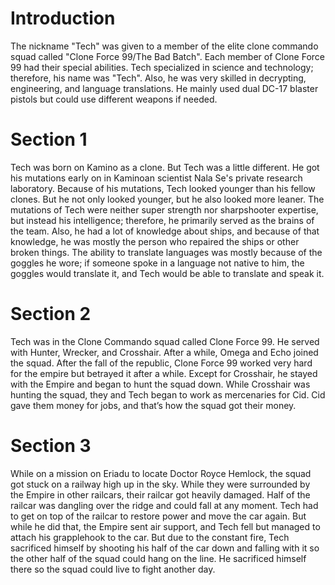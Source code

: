 # Introduction

The nickname "Tech" was given to a member of the elite clone commando squad called "Clone Force 99/The Bad Batch".
Each member of Clone Force 99 had their special abilities.
Tech specialized in science and technology; therefore, his name was "Tech".
Also, he was very skilled in decrypting, engineering, and language translations.
He mainly used dual DC-17 blaster pistols but could use different weapons if needed.

# Section 1

Tech was born on Kamino as a clone.
But Tech was a little different.
He got his mutations early on in Kaminoan scientist Nala Se's private research laboratory.
Because of his mutations, Tech looked younger than his fellow clones.
But he not only looked younger, but he also looked more leaner.
The mutations of Tech were neither super strength nor sharpshooter expertise, but instead his intelligence; therefore, he primarily served as the brains of the team.
Also, he had a lot of knowledge about ships, and because of that knowledge, he was mostly the person who repaired the ships or other broken things.
The ability to translate languages was mostly because of the goggles he wore; if someone spoke in a language not native to him, the goggles would translate it, and Tech would be able to translate and speak it.

# Section 2

Tech was in the Clone Commando squad called Clone Force 99.
He served with Hunter, Wrecker, and Crosshair.
After a while, Omega and Echo joined the squad.
After the fall of the republic, Clone Force 99 worked very hard for the empire but betrayed it after a while.
Except for Crosshair, he stayed with the Empire and began to hunt the squad down.
While Crosshair was hunting the squad, they and Tech began to work as mercenaries for Cid.
Cid gave them money for jobs, and that’s how the squad got their money.

# Section 3

While on a mission on Eriadu to locate Doctor Royce Hemlock, the squad got stuck on a railway high up in the sky.
While they were surrounded by the Empire in other railcars, their railcar got heavily damaged.
Half of the railcar was dangling over the ridge and could fall at any moment.
Tech had to get on top of the railcar to restore power and move the car again.
But while he did that, the Empire sent air support, and Tech fell but managed to attach his grapplehook to the car.
But due to the constant fire, Tech sacrificed himself by shooting his half of the car down and falling with it so the other half of the squad could hang on the line.
He sacrificed himself there so the squad could live to fight another day.
